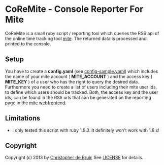 # CoReMite - Console Reporter For Mite

CoReMite is a small ruby script / reporting tool which queries the RSS api of the online time tracking tool [mite](http://mite.yo.lk). The returned data is processed and printed to the console.

## Setup

You have to create a **config.yaml** (see [config-sample.yaml](./config-sample.yaml)) which includes the name of your mite account ( **MITE_ACCOUNT** ) and the access key ( **MITE_KEY** ) of a user who has the right to query the desired data. Furthermore you need to create a list of users including their mite user ids, to define which users should be tracked. Both, the access key and the user ids, can be found in the RSS urls that can be generated on the reporting page in the [mite webfrontend](https://yourmiteaccount.mite.yo.lk/reports/time_entries).

## Limitations

* I only tested this script with ruby 1.9.3. It definitely won't work with 1.8.x!

## Copyright

Copyright (c) 2013 by [Christopher de Bruin](https://github.com/chrisdb)
See [LICENSE](./LICENSE) for details.